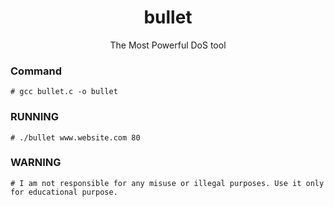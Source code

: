 <h1 align="center">bullet</h1>
<p align="center">
  The Most Powerful DoS tool
</p>


### Command
```
# gcc bullet.c -o bullet
```

### RUNNING
```
# ./bullet www.website.com 80
```
### WARNING
```
# I am not responsible for any misuse or illegal purposes. Use it only for educational purpose.
```
